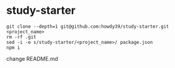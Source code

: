 # study-starter

```
git clone --depth=1 git@github.com:howdy39/study-starter.git <project_name>
rm -rf .git
sed -i -e s/study-starter/<project_name>/ package.json
npm i
```

change README.md
